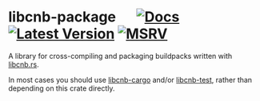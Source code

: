# libcnb-package &emsp; [![Docs]][docs.rs] [![Latest Version]][crates.io] [![MSRV]][install-rust]

A library for cross-compiling and packaging buildpacks written with [libcnb.rs](https://github.com/heroku/libcnb.rs).

In most cases you should use [libcnb-cargo](https://crates.io/crates/libcnb-cargo) and/or
[libcnb-test](https://crates.io/crates/libcnb-test), rather than depending on this crate
directly.

[Docs]: https://img.shields.io/docsrs/libcnb-package
[docs.rs]: https://docs.rs/libcnb-package/latest/libcnb_package/
[Latest Version]: https://img.shields.io/crates/v/libcnb-package.svg
[crates.io]: https://crates.io/crates/libcnb-package
[MSRV]: https://img.shields.io/badge/MSRV-rustc_1.60+-lightgray.svg
[install-rust]: https://www.rust-lang.org/tools/install
